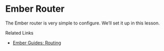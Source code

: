 # Ember Router

The Ember router is very simple to configure. We’ll set it up in this lesson.

Related Links

- [Ember Guides: Routing](http://guides.emberjs.com/v1.10.0/routing/)
